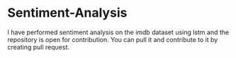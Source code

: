 # Sentiment-Analysis

I have performed sentiment analysis on the imdb dataset using lstm and the repository is open for contribution.
You can pull it and contribute to it by creating pull request.
